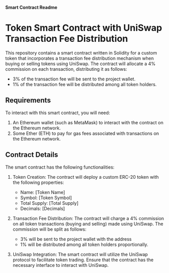 **Smart Contract Readme**

# Token Smart Contract with UniSwap Transaction Fee Distribution

This repository contains a smart contract written in Solidity for a custom token that incorporates a transaction fee distribution mechanism when buying or selling tokens using UniSwap. The contract will allocate a 4% commission on each transaction, distributing it as follows:

- 3% of the transaction fee will be sent to the project wallet.
- 1% of the transaction fee will be distributed among all token holders.

## Requirements

To interact with this smart contract, you will need:

1. An Ethereum wallet (such as MetaMask) to interact with the contract on the Ethereum network.
2. Some Ether (ETH) to pay for gas fees associated with transactions on the Ethereum network.

## Contract Details

The smart contract has the following functionalities:

1. Token Creation: The contract will deploy a custom ERC-20 token with the following properties:
    - Name: [Token Name]
    - Symbol: [Token Symbol]
    - Total Supply: [Total Supply]
    - Decimals: [Decimals]

2. Transaction Fee Distribution: The contract will charge a 4% commission on all token transactions (buying and selling) made using UniSwap. The commission will be split as follows:
    - 3% will be sent to the project wallet with the address
    - 1% will be distributed among all token holders proportionally.

3. UniSwap Integration: The smart contract will utilize the UniSwap protocol to facilitate token trading. Ensure that the contract has the necessary interface to interact with UniSwap.